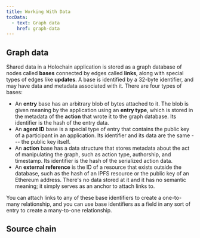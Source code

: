 ```yaml
---
title: Working With Data
tocData:
  - text: Graph data
    href: graph-data
---
```


## Graph data

Shared data in a Holochain application is stored as a graph database of nodes called **bases** connected by edges called **links**, along with special types of edges like **updates**. A base is identified by a 32-byte identifier, and may have data and metadata associated with it. There are four types of bases:

* An **entry** base has an arbitrary blob of bytes attached to it. The blob is given meaning by the application using an **entry type**, which is stored in the metadata of the **action** that wrote it to the graph database. Its identifier is the hash of the entry data.
* An **agent ID** base is a special type of entry that contains the public key of a participant in an application. Its identifier and its data are the same --- the public key itself.
* An **action** base has a data structure that stores metadata about the act of manipulating the graph, such as action type, authorship, and timestamp. Its identifier is the hash of the serialized action data.
* An **external reference** is the ID of a resource that exists outside the database, such as the hash of an IPFS resource or the public key of an Ethereum address. There's no data stored at it and it has no semantic meaning; it simply serves as an anchor to attach links to.

You can attach links to any of these base identifiers to create a one-to-many relationship, and you can use base identifiers as a field in any sort of entry to create a many-to-one relationship.

## Source chain